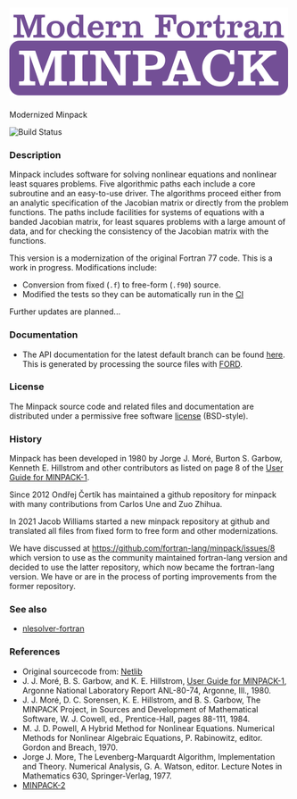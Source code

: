 ![Minpack](media/logo.png)
============

Modernized Minpack

![Build Status](https://github.com/fortran-lang/minpack/actions/workflows/CI.yml/badge.svg)

### Description

Minpack includes software for solving nonlinear equations and
nonlinear least squares problems.  Five algorithmic paths each include
a core subroutine and an easy-to-use driver.  The algorithms proceed
either from an analytic specification of the Jacobian matrix or
directly from the problem functions.  The paths include facilities for
systems of equations with a banded Jacobian matrix, for least squares
problems with a large amount of data, and for checking the consistency
of the Jacobian matrix with the functions.

This version is a modernization of the original Fortran 77 code. This is a work in progress. Modifications include:
* Conversion from fixed (`.f`) to free-form (`.f90`) source.
* Modified the tests so they can be automatically run in the [CI](https://github.com/fortran-lang/minpack/actions)

Further updates are planned...

### Documentation

 * The API documentation for the latest default branch can be found [here](https://fortran-lang.github.io/minpack/).  This is generated by processing the source files with [FORD](https://github.com/Fortran-FOSS-Programmers/ford).

### License

The Minpack source code and related files and documentation are distributed under a permissive free software [license](https://github.com/fortran-lang/minpack/blob/HEAD/LICENSE.txt) (BSD-style).

### History

Minpack has been developed in 1980 by Jorge J. Moré, Burton S. Garbow, Kenneth
E.  Hillstrom and other contributors as listed on page 8 of the [User Guide for
MINPACK-1](http://cds.cern.ch/record/126569/files/CM-P00068642.pdf).

Since 2012 Ondřej Čertík has maintained a github repository for minpack with
many contributions from Carlos Une and Zuo Zhihua.

In 2021 Jacob Williams started a new minpack repository at github and
translated all files from fixed form to free form and other modernizations.

We have discussed at https://github.com/fortran-lang/minpack/issues/8 which
version to use as the community maintained fortran-lang version and decided to
use the latter repository, which now became the fortran-lang version. We have
or are in the process of porting improvements from the former repository.


### See also

  * [nlesolver-fortran](https://github.com/jacobwilliams/nlesolver-fortran)

### References
  * Original sourcecode from: [Netlib](https://www.netlib.org/minpack/)
  * J. J. Moré, B. S. Garbow, and K. E. Hillstrom, [User Guide for MINPACK-1](http://cds.cern.ch/record/126569/files/CM-P00068642.pdf), Argonne National Laboratory Report ANL-80-74, Argonne, Ill., 1980.
  * J. J. Moré, D. C. Sorensen, K. E. Hillstrom, and B. S. Garbow, The MINPACK Project, in Sources and Development of Mathematical Software, W. J. Cowell, ed., Prentice-Hall, pages 88-111, 1984.
  * M. J. D. Powell, A Hybrid Method for Nonlinear Equations. Numerical Methods for Nonlinear Algebraic Equations, P. Rabinowitz, editor. Gordon and Breach, 1970.
  * Jorge J. More, The Levenberg-Marquardt Algorithm, Implementation and Theory. Numerical Analysis, G. A. Watson, editor. Lecture Notes in Mathematics 630, Springer-Verlag, 1977.
  * [MINPACK-2](https://ftp.mcs.anl.gov/pub/MINPACK-2/)
